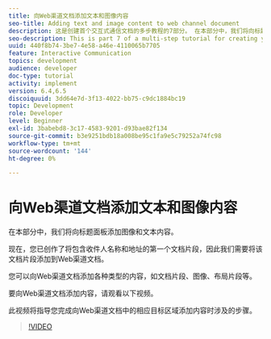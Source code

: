 ```yaml
---
title: 向Web渠道文档添加文本和图像内容
seo-title: Adding text and image content to web channel document
description: 这是创建首个交互式通信文档的多步教程的7部分。 在本部分中，我们将向标题面板添加图像和文本内容。
seo-description: This is part 7 of a multi-step tutorial for creating your first interactive communications document. In this part, we will add images and text content to the header panel.
uuid: 440f8b74-3be7-4e58-a46e-4110065b7705
feature: Interactive Communication
topics: development
audience: developer
doc-type: tutorial
activity: implement
version: 6.4,6.5
discoiquuid: 3dd64e7d-3f13-4022-bb75-c9dc1884bc19
topic: Development
role: Developer
level: Beginner
exl-id: 3babebd8-3c17-4583-9201-d93bae82f134
source-git-commit: b3e9251bdb18a008be95c1fa9e5c79252a74fc98
workflow-type: tm+mt
source-wordcount: '144'
ht-degree: 0%

---
```


# 向Web渠道文档添加文本和图像内容

在本部分中，我们将向标题面板添加图像和文本内容。

现在，您已创作了将包含收件人名称和地址的第一个文档片段，因此我们需要将该文档片段添加到Web渠道文档。

您可以向Web渠道文档添加各种类型的内容，如文档片段、图像、布局片段等。

要向Web渠道文档添加内容，请观看以下视频。

此视频将指导您完成向Web渠道文档中的相应目标区域添加内容时涉及的步骤。

>[!VIDEO](https://video.tv.adobe.com/v/22359?quality=12&learn=on)
